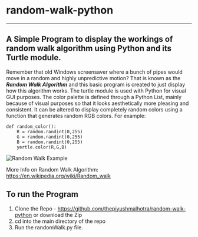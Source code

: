 # random-walk-python
---
## A Simple Program to display the workings of random walk algorithm using Python and its Turtle module. 
Remember that old Windows screensaver where a bunch of pipes would move in a random and highly unpredictive motion? That is known as the ***Random Walk Algorithm*** and this basic program is created to just display how this algorithm works. 
The turtle module is used with Python for visual GUI purposes. The color palette is defined through a Python List, mainly because of visual purposes so that it looks aesthetically more pleasing and consistent. It can be altered to display completely random colors using a function that generates random RGB colors. For example:

    def random_color():  
        R = random.randint(0,255)  
        G = random.randint(0,255)  
        B = random.randint(0,255)  
        yertle.color(R,G,B)

![Random Walk Example](https://user-images.githubusercontent.com/46517096/147401365-9ca61019-fbed-4b19-bb76-3acc64ed4c47.png)

More Info on Random Walk Algorithm: https://en.wikipedia.org/wiki/Random_walk

## To run the Program

1. Clone the Repo - https://github.com/thepiyushmalhotra/random-walk-python or download the Zip
2. cd into the main directory of the repo
3. Run the randomWalk.py file.
